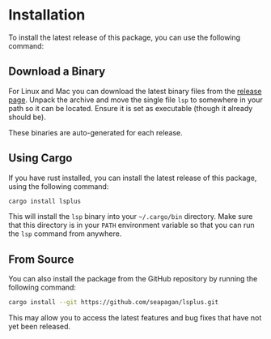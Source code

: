 # Installation

To install the latest release of this package, you can use the following command:

## Download a Binary

For Linux and Mac you can download the latest binary files from the [release
page](https://github.com/seapagan/lsplus/releases/latest). Unpack the archive
and move the single file `lsp` to somewhere in your path so it can be located.
Ensure it is set as executable (though it already should be).

These binaries are auto-generated for each release.

## Using Cargo

If you have rust installed, you can install the latest release of this package,
using the following command:

```bash
cargo install lsplus
```

This will install the `lsp` binary into your `~/.cargo/bin` directory. Make
sure that this directory is in your `PATH` environment variable so that you
can run the `lsp` command from anywhere.

## From Source

You can also install the package from the GitHub repository by running the
following command:

```bash
cargo install --git https://github.com/seapagan/lsplus.git
```

This may allow you to access the latest features and bug fixes that have not
yet been released.
